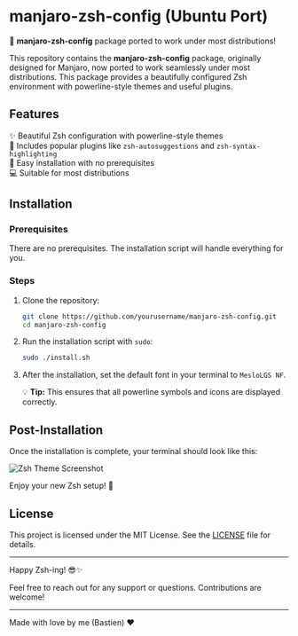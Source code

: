 # manjaro-zsh-config (Ubuntu Port)

🚀 **manjaro-zsh-config** package ported to work under most distributions!

This repository contains the **manjaro-zsh-config** package, originally designed for Manjaro, now ported to work seamlessly under most distributions. This package provides a beautifully configured Zsh environment with powerline-style themes and useful plugins.

## Features

✨ Beautiful Zsh configuration with powerline-style themes  
🧩 Includes popular plugins like `zsh-autosuggestions` and `zsh-syntax-highlighting`  
🔧 Easy installation with no prerequisites  
💻 Suitable for most distributions

## Installation

### Prerequisites

There are no prerequisites. The installation script will handle everything for you.

### Steps

1. Clone the repository:
    ```sh
    git clone https://github.com/yourusername/manjaro-zsh-config.git
    cd manjaro-zsh-config
    ```

2. Run the installation script with `sudo`:
    ```sh
    sudo ./install.sh
    ```

3. After the installation, set the default font in your terminal to `MesloLGS NF`.

    💡 **Tip:** This ensures that all powerline symbols and icons are displayed correctly.

## Post-Installation

Once the installation is complete, your terminal should look like this:

![Zsh Theme Screenshot](https://github.com/bastien8060/manjaro-zsh-config/image.png)

Enjoy your new Zsh setup! 🎉

## License

This project is licensed under the MIT License. See the [LICENSE](LICENSE) file for details.

---

Happy Zsh-ing! 😎✨

Feel free to reach out for any support or questions. Contributions are welcome!

---

Made with love by me (Bastien) ❤️

